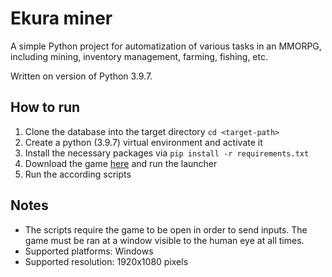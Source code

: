 # Ekura miner
A simple Python project for automatization of various tasks in an MMORPG, including mining, inventory management, farming, fishing, etc.

Written on version of Python 3.9.7.

## How to run
1. Clone the database into the target directory `cd <target-path>`
2. Create a python (3.9.7) virtual environment and activate it
3. Install the necessary packages via `pip install -r requirements.txt`
4. Download the game [here](https://www.ekura.cz/download) and run the launcher
5. Run the according scripts

## Notes
* The scripts require the game to be open in order to send inputs. The game must be ran at a window visible to the human eye at all times.
* Supported platforms: Windows
* Supported resolution: 1920x1080 pixels

